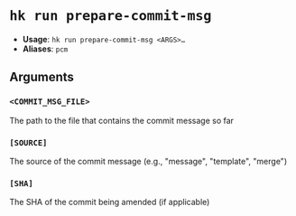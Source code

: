 # `hk run prepare-commit-msg`

- **Usage**: `hk run prepare-commit-msg <ARGS>…`
- **Aliases**: `pcm`

## Arguments

### `<COMMIT_MSG_FILE>`

The path to the file that contains the commit message so far

### `[SOURCE]`

The source of the commit message (e.g., "message", "template", "merge")

### `[SHA]`

The SHA of the commit being amended (if applicable)
